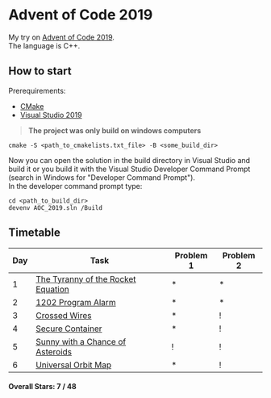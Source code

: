 # Advent of Code 2019

My try on [Advent of Code 2019](https://adventofcode.com/2019). <br>
The language is C++.

## How to start

Prerequirements:
- [CMake](https://cmake.org/)
- [Visual Studio 2019](https://visualstudio.microsoft.com/)

> **The project was only build on windows computers**

```shell
cmake -S <path_to_cmakelists.txt_file> -B <some_build_dir>
```
Now you can open the solution in the build directory in Visual
Studio and build it or you build it with the Visual Studio Developer Command Prompt (search in Windows for "Developer Command Prompt"). <br>
In the developer command prompt type:
```shell
cd <path_to_build_dir>
devenv AOC_2019.sln /Build
```

## Timetable

| Day           | Task          | Problem 1 | Problem 2 |
| ------------- | ------------- | ------------- | ------------- |
| 1             | [The Tyranny of the Rocket Equation](https://adventofcode.com/2019/day/1) | * | * |
| 2             | [1202 Program Alarm](https://adventofcode.com/2019/day/2) | * | * |
| 3             | [Crossed Wires](https://adventofcode.com/2019/day/3) | * | ! |
| 4             | [Secure Container](https://adventofcode.com/2019/day/4) | * | ! |
| 5             | [Sunny with a Chance of Asteroids](https://adventofcode.com/2019/day/5) | ! | ! |
| 6             | [Universal Orbit Map](https://adventofcode.com/2019/day/6) | * | ! |
#### Overall Stars:  7 / 48